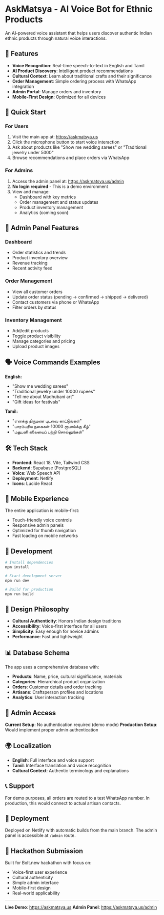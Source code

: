 # AskMatsya - AI Voice Bot for Ethnic Products

An AI-powered voice assistant that helps users discover authentic Indian ethnic products through natural voice interactions.

## 🌟 Features

- **Voice Recognition**: Real-time speech-to-text in English and Tamil
- **AI Product Discovery**: Intelligent product recommendations
- **Cultural Context**: Learn about traditional crafts and their significance
- **Order Management**: Simple ordering process with WhatsApp integration
- **Admin Portal**: Manage orders and inventory
- **Mobile-First Design**: Optimized for all devices

## 🚀 Quick Start

### For Users
1. Visit the main app at: https://askmatsya.us
2. Click the microphone button to start voice interaction
3. Ask about products like "Show me wedding sarees" or "Traditional jewelry under 5000"
4. Browse recommendations and place orders via WhatsApp

### For Admins
1. Access the admin panel at: https://askmatsya.us/admin
2. **No login required** - This is a demo environment
3. View and manage:
   - Dashboard with key metrics
   - Order management and status updates
   - Product inventory management
   - Analytics (coming soon)

## 🎯 Admin Panel Features

### Dashboard
- Order statistics and trends
- Product inventory overview
- Revenue tracking
- Recent activity feed

### Order Management
- View all customer orders
- Update order status (pending → confirmed → shipped → delivered)
- Contact customers via phone or WhatsApp
- Filter orders by status

### Inventory Management
- Add/edit products
- Toggle product visibility
- Manage categories and pricing
- Upload product images

## 🗣️ Voice Commands Examples

**English:**
- "Show me wedding sarees"
- "Traditional jewelry under 10000 rupees"
- "Tell me about Madhubani art"
- "Gift ideas for festivals"

**Tamil:**
- "எனக்கு திருமண புடவை காட்டுங்கள்"
- "பாரம்பரிய நகைகள் 10000 ரூபாய்க்கு கீழ்"
- "மதுபனி கலையைப் பற்றி சொல்லுங்கள்"

## 🛠️ Tech Stack

- **Frontend**: React 18, Vite, Tailwind CSS
- **Backend**: Supabase (PostgreSQL)
- **Voice**: Web Speech API
- **Deployment**: Netlify
- **Icons**: Lucide React

## 📱 Mobile Experience

The entire application is mobile-first:
- Touch-friendly voice controls
- Responsive admin panels
- Optimized for thumb navigation
- Fast loading on mobile networks

## 🔧 Development

```bash
# Install dependencies
npm install

# Start development server
npm run dev

# Build for production
npm run build
```

## 🎨 Design Philosophy

- **Cultural Authenticity**: Honors Indian design traditions
- **Accessibility**: Voice-first interface for all users
- **Simplicity**: Easy enough for novice admins
- **Performance**: Fast and lightweight

## 📊 Database Schema

The app uses a comprehensive database with:
- **Products**: Name, price, cultural significance, materials
- **Categories**: Hierarchical product organization
- **Orders**: Customer details and order tracking
- **Artisans**: Craftsperson profiles and locations
- **Analytics**: User interaction tracking

## 🔐 Admin Access

**Current Setup**: No authentication required (demo mode)
**Production Setup**: Would implement proper admin authentication

## 🌍 Localization

- **English**: Full interface and voice support
- **Tamil**: Interface translation and voice recognition
- **Cultural Context**: Authentic terminology and explanations

## 📞 Support

For demo purposes, all orders are routed to a test WhatsApp number. In production, this would connect to actual artisan contacts.

## 🚀 Deployment

Deployed on Netlify with automatic builds from the main branch. The admin panel is accessible at `/admin` route.

## 🎯 Hackathon Submission

Built for Bolt.new hackathon with focus on:
- Voice-first user experience
- Cultural authenticity
- Simple admin interface
- Mobile-first design
- Real-world applicability

---

**Live Demo**: https://askmatsya.us
**Admin Panel**: https://askmatsya.us/admin